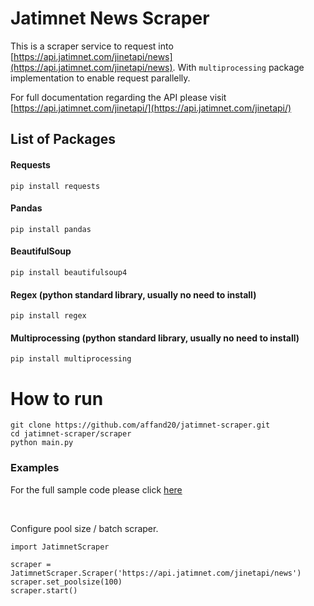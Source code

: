 # Jatimnet News Scraper
This is a scraper service to request into [https://api.jatimnet.com/jinetapi/news](https://api.jatimnet.com/jinetapi/news). With `multiprocessing` package implementation to enable request parallelly.
<br>

For full documentation regarding the API please visit [https://api.jatimnet.com/jinetapi/](https://api.jatimnet.com/jinetapi/)

## List of Packages
#### Requests
```
pip install requests
```
#### Pandas
```
pip install pandas
```
#### BeautifulSoup
```
pip install beautifulsoup4
```
#### Regex (python standard library, usually no need to install)
```
pip install regex
```
#### Multiprocessing (python standard library, usually no need to install)
```
pip install multiprocessing
```

# How to run
```
git clone https://github.com/affand20/jatimnet-scraper.git
cd jatimnet-scraper/scraper
python main.py
```

### Examples
For the full sample code please click [here]('https://github.com/affand20/jatimnet-scraper/scraper/examples/')

<br>

Configure pool size / batch scraper.
```
import JatimnetScraper

scraper = JatimnetScraper.Scraper('https://api.jatimnet.com/jinetapi/news')
scraper.set_poolsize(100)
scraper.start()    
```